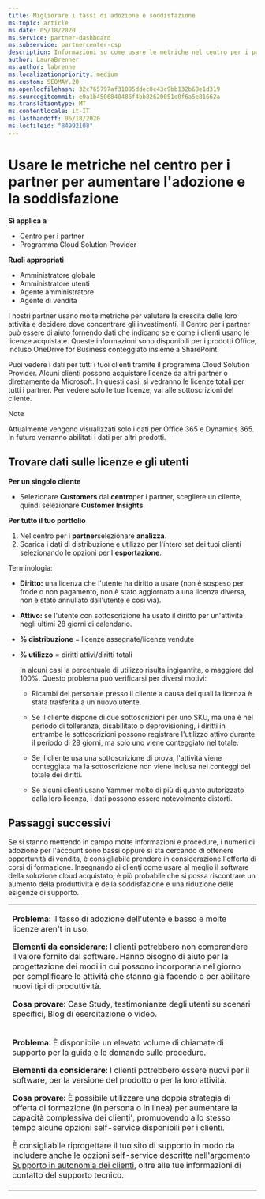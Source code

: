 ```yaml
---
title: Migliorare i tassi di adozione e soddisfazione
ms.topic: article
ms.date: 05/18/2020
ms.service: partner-dashboard
ms.subservice: partnercenter-csp
description: Informazioni su come usare le metriche nel centro per i partner. Le metriche possono mostrare se l'azienda sta crescendo, in che modo i clienti usano le proprie licenze e dove concentrarsi sull'investimento.
author: LauraBrenner
ms.author: labrenne
ms.localizationpriority: medium
ms.custom: SEOMAY.20
ms.openlocfilehash: 32c765797af31095ddec0c43c9bb132b68e1d319
ms.sourcegitcommit: e0a1b4506840486f4bb82620051e0f6a5e81662a
ms.translationtype: MT
ms.contentlocale: it-IT
ms.lasthandoff: 06/18/2020
ms.locfileid: "84992108"
---
```

# <a name="use-metrics-in-partner-center-to-increase-adoption-and-satisfaction"></a>Usare le metriche nel centro per i partner per aumentare l'adozione e la soddisfazione

**Si applica a**

- Centro per i partner
- Programma Cloud Solution Provider

**Ruoli appropriati**

- Amministratore globale
- Amministratore utenti
- Agente amministratore
- Agente di vendita

I nostri partner usano molte metriche per valutare la crescita delle loro attività e decidere dove concentrare gli investimenti. Il Centro per i partner può essere di aiuto fornendo dati che indicano se e come i clienti usano le licenze acquistate. Queste informazioni sono disponibili per i prodotti Office, incluso OneDrive for Business conteggiato insieme a SharePoint.

Puoi vedere i dati per tutti i tuoi clienti tramite il programma Cloud Solution Provider. Alcuni clienti possono acquistare licenze da altri partner o direttamente da Microsoft. In questi casi, si vedranno le licenze totali per tutti i partner. Per vedere solo le tue licenze, vai alle sottoscrizioni del cliente.

> [!NOTE]  
>  Attualmente vengono visualizzati solo i dati per Office 365 e Dynamics 365. In futuro verranno abilitati i dati per altri prodotti.

## <a name="find-license-and-user-data"></a>Trovare dati sulle licenze e gli utenti


**Per un singolo cliente**

- Selezionare **Customers** dal **centro**per i partner, scegliere un cliente, quindi selezionare **Customer Insights**.

**Per tutto il tuo portfolio**

1.  Nel centro per i **partner**selezionare **analizza**.
2.  Scarica i dati di distribuzione e utilizzo per l'intero set dei tuoi clienti selezionando le opzioni per l'**esportazione**.

Terminologia:

- **Diritto:** una licenza che l'utente ha diritto a usare (non è sospeso per frode o non pagamento, non è stato aggiornato a una licenza diversa, non è stato annullato dall'utente e così via).

- **Attivo:** se l'utente con sottoscrizione ha usato il diritto per un'attività negli ultimi 28 giorni di calendario.

- **% distribuzione** = licenze assegnate/licenze vendute

- **% utilizzo** = diritti attivi/diritti totali

   In alcuni casi la percentuale di utilizzo risulta ingigantita, o maggiore del 100%. Questo problema può verificarsi per diversi motivi:

   - Ricambi del personale presso il cliente a causa dei quali la licenza è stata trasferita a un nuovo utente.

   - Se il cliente dispone di due sottoscrizioni per uno SKU, ma una è nel periodo di tolleranza, disabilitato o deprovisioning, i diritti in entrambe le sottoscrizioni possono registrare l'utilizzo attivo durante il periodo di 28 giorni, ma solo uno viene conteggiato nel totale.

   - Se il cliente usa una sottoscrizione di prova, l'attività viene conteggiata ma la sottoscrizione non viene inclusa nei conteggi del totale dei diritti.

   - Se alcuni clienti usano Yammer molto di più di quanto autorizzato dalla loro licenza, i dati possono essere notevolmente distorti.

## <a name="next-steps"></a>Passaggi successivi

Se si stanno mettendo in campo molte informazioni e procedure, i numeri di adozione per l'account sono bassi oppure si sta cercando di ottenere opportunità di vendita, è consigliabile prendere in considerazione l'offerta di corsi di formazione. Insegnando ai clienti come usare al meglio il software della soluzione cloud acquistato, è più probabile che si possa riscontrare un aumento della produttività e della soddisfazione e una riduzione delle esigenze di supporto.

<table>
<colgroup>
<col width="100%" />
</colgroup>
<tbody>
<tr class="odd">
<td><p><strong>Problema:</strong> Il tasso di adozione dell'utente è basso e molte licenze aren&#39;t in uso.</p>
<p><strong>Elementi da considerare:</strong> I clienti potrebbero non comprendere il valore fornito dal software. Hanno bisogno di aiuto per la progettazione dei modi in cui possono incorporarla nel giorno per semplificare le attività che stanno già facendo o per abilitare nuovi tipi di produttività.</p>
<p><strong>Cosa provare:</strong> Case Study, testimonianze degli utenti su scenari specifici, Blog di esercitazione o video.</p></td>
</tr>
<tr class="even">
<td><p><strong>Problema:</strong> È disponibile un elevato volume di chiamate di supporto per la guida e le domande sulle procedure.</p>
<p><strong>Elementi da considerare:</strong> I clienti potrebbero essere nuovi per il software, per la versione del prodotto o per la loro attività.</p>
<p><strong>Cosa provare:</strong> È possibile utilizzare una doppia strategia di offerta di formazione (in persona o in linea) per aumentare la capacità complessiva dei clienti&#39;, promuovendo allo stesso tempo alcune opzioni self-service disponibili per i clienti.</p>
<p>È consigliabile riprogettare il tuo sito di supporto in modo da includere anche le opzioni self-service descritte nell'argomento <a href="customer-self-support.md" data-raw-source="[Customer self-support](customer-self-support.md)">Supporto in autonomia dei clienti</a>, oltre alle tue informazioni di contatto del supporto tecnico.</p></td>
</tr>
</tbody>
</table>
